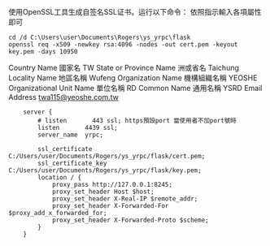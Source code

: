 使用OpenSSL工具生成自签名SSL证书。运行以下命令：
依照指示輸入各項屬性即可

```
cd /d C:\Users\user\Documents\Rogers\ys_yrpc\flask
openssl req -x509 -newkey rsa:4096 -nodes -out cert.pem -keyout key.pem -days 10950

```

Country Name 國家名 TW
State or Province Name 洲或省名 Taichung
Locality Name 地區名稱 Wufeng
Organization Name 機構組織名稱 YEOSHE
Organizational Unit Name 單位名稱 RD
Common Name 通用名稱 YSRD
Email Address twa115@yeoshe.com.tw


```
    server {
        # listen       443 ssl; https預設port 當使用者不加port號時
        listen       4439 ssl;
        server_name  yrpc;

        ssl_certificate C:/Users/user/Documents/Rogers/ys_yrpc/flask/cert.pem;
        ssl_certificate_key C:/Users/user/Documents/Rogers/ys_yrpc/flask/key.pem;
        location / {
            proxy_pass http://127.0.0.1:8245;
            proxy_set_header Host $host;
            proxy_set_header X-Real-IP $remote_addr;
            proxy_set_header X-Forwarded-For $proxy_add_x_forwarded_for;
            proxy_set_header X-Forwarded-Proto $scheme;
        }
    }
```